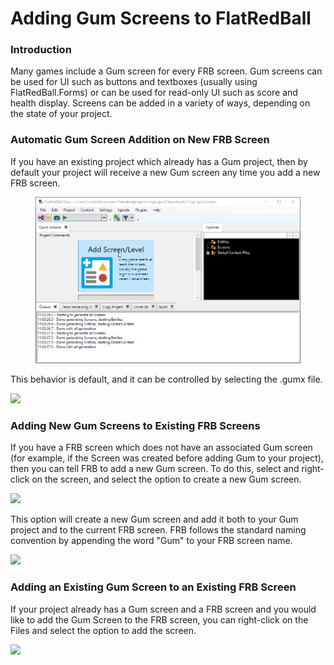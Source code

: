 # Adding Gum Screens to FlatRedBall

### Introduction

Many games include a Gum screen for every FRB screen. Gum screens can be used for UI such as buttons and textboxes (usually using FlatRedBall.Forms) or can be used for read-only UI such as score and health display. Screens can be added in a variety of ways, depending on the state of your project.

### Automatic Gum Screen Addition on New FRB Screen

If you have an existing project which already has a Gum project, then by default your project will receive a new Gum screen any time you add a new FRB screen.

<figure><img src="../media/2021-05-2021_May_13_112104.gif" alt=""><figcaption></figcaption></figure>

This behavior is default, and it can be controlled by selecting the .gumx file.

![](../media/2021-05-img\_609d5c7e6a6e3.png)

### Adding New Gum Screens to Existing FRB Screens

If you have a FRB screen which does not have an associated Gum screen (for example, if the Screen was created before adding Gum to your project), then you can tell FRB  to add a new Gum screen. To do this, select and right-click on the screen, and select the option to create a new Gum screen.

![](../media/2021-05-img\_609d5d0248fe5.png)

This option will create a new Gum screen and add it both to your Gum project and to the current FRB screen. FRB follows the standard naming convention by appending the word "Gum" to your FRB screen name.

![](../media/2021-05-img\_609d5d335f9a9.png)

### Adding an Existing Gum Screen to an Existing FRB Screen

If your project already has a Gum screen and a FRB screen and you would like to add the Gum Screen to the FRB screen, you can right-click on the Files and select the option to add the screen.

![](../media/2021-05-img\_609d754e5fb91.png)
